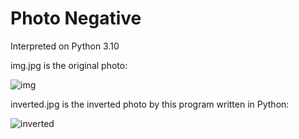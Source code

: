 # Photo Negative

Interpreted on Python 3.10

img.jpg is the original photo:

![img](https://user-images.githubusercontent.com/48839784/207459680-aa4a0a5a-bbf5-47fa-914c-b5e37a104c6c.jpg)

inverted.jpg is the inverted photo by this program written in Python:

![inverted](https://user-images.githubusercontent.com/48839784/207459703-104ce477-dda9-413a-b204-bae85df45ff2.jpg)
